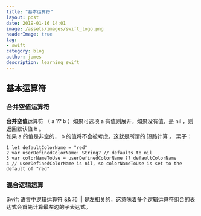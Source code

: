 ```yaml
---
title: "基本运算符"
layout: post
date: 2019-01-16 14:01
image: /assets/images/swift_logo.png
headerImage: true
tag:
- swift
category: blog
author: james
description: learning swift
---
```


## 基本运算符  
### 合并空值运算符
**合并空值**运算符 （ a ?? b ）如果可选项 a  有值则展开，如果没有值，是 nil  ，则返回默认值 b 。   
如果 a  的值是非空的， b  的值将不会被考虑。这就是所谓的 短路计算 。 栗子：  

```  
1 let defaultColorName = "red"
2 var userDefinedColorName: String? // defaults to nil 
3 var colorNameToUse = userDefinedColorName ?? defaultColorName
4 // userDefinedColorName is nil, so colorNameToUse is set to the default of "red"
```
### 混合逻辑运算
Swift 语言中逻辑运算符 && 和 || 是左相关的，这意味着多个逻辑运算符组合的表达式会首先计算最左边的子表达式。

